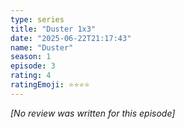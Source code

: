 ```yaml
---
type: series
title: "Duster 1x3"
date: "2025-06-22T21:17:43"
name: "Duster"
season: 1
episode: 3
rating: 4
ratingEmoji: ⭐️⭐️⭐️⭐️
---
```


*[No review was written for this episode]*
